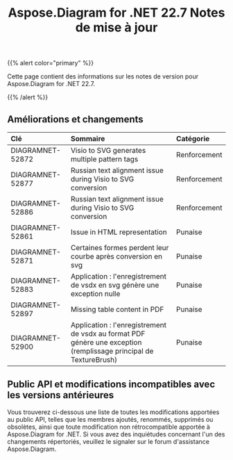 ﻿---
title: Aspose.Diagram for .NET 22.7 Notes de mise à jour
type: docs
weight: 21
url: /fr/net/aspose-diagram-for-net-22-7-release-notes/
---
{{% alert color="primary" %}} 

Cette page contient des informations sur les notes de version pour Aspose.Diagram for .NET 22.7.

{{% /alert %}} 
## **Améliorations et changements**

|**Clé**|**Sommaire**|**Catégorie**|
|:- |:- |:- |
|DIAGRAMNET-52872|Visio to SVG generates multiple pattern tags|Renforcement|
|DIAGRAMNET-52877|Russian text alignment issue during Visio to SVG conversion|Renforcement|
|DIAGRAMNET-52886|Russian text alignment issue during Visio to SVG conversion|Renforcement|
|DIAGRAMNET-52861|Issue in HTML representation|Punaise|
|DIAGRAMNET-52871|Certaines formes perdent leur courbe après conversion en svg|Punaise|
|DIAGRAMNET-52883|Application : l'enregistrement de vsdx en svg génère une exception nulle|Punaise|
|DIAGRAMNET-52897|Missing table content in PDF|Punaise|
|DIAGRAMNET-52900|Application : l'enregistrement de vsdx au format PDF génère une exception (remplissage principal de TextureBrush)|Punaise|

## **Public API et modifications incompatibles avec les versions antérieures**
Vous trouverez ci-dessous une liste de toutes les modifications apportées au public API, telles que les membres ajoutés, renommés, supprimés ou obsolètes, ainsi que toute modification non rétrocompatible apportée à Aspose.Diagram for .NET. Si vous avez des inquiétudes concernant l'un des changements répertoriés, veuillez le signaler sur le forum d'assistance Aspose.Diagram.